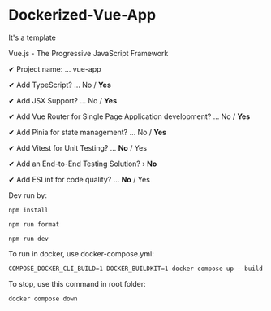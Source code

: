 # Dockerized-Vue-App

It's a template

Vue.js - The Progressive JavaScript Framework

✔ Project name: … vue-app

✔ Add TypeScript? … No / **Yes**

✔ Add JSX Support? … No / **Yes**

✔ Add Vue Router for Single Page Application development? … No / **Yes**

✔ Add Pinia for state management? … No / **Yes**

✔ Add Vitest for Unit Testing? … **No** / Yes

✔ Add an End-to-End Testing Solution? › **No**

✔ Add ESLint for code quality? … **No** / Yes


Dev run by:

`npm install`

`npm run format`

`npm run dev`

To run in docker, use docker-compose.yml:

`COMPOSE_DOCKER_CLI_BUILD=1 DOCKER_BUILDKIT=1 docker compose up --build`

To stop, use this command in root folder:

`docker compose down`
